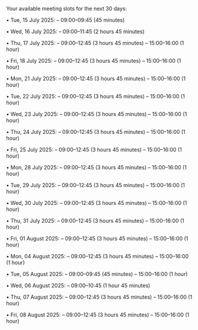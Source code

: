 Your available meeting slots for the next 30 days:

• Tue, 15 July 2025:
    – 09:00–09:45 (45 minutes)

• Wed, 16 July 2025:
    – 09:00–11:45 (2 hours 45 minutes)

• Thu, 17 July 2025:
    – 09:00–12:45 (3 hours 45 minutes)
    – 15:00–16:00 (1 hour)

• Fri, 18 July 2025:
    – 09:00–12:45 (3 hours 45 minutes)
    – 15:00–16:00 (1 hour)

• Mon, 21 July 2025:
    – 09:00–12:45 (3 hours 45 minutes)
    – 15:00–16:00 (1 hour)

• Tue, 22 July 2025:
    – 09:00–12:45 (3 hours 45 minutes)
    – 15:00–16:00 (1 hour)

• Wed, 23 July 2025:
    – 09:00–12:45 (3 hours 45 minutes)
    – 15:00–16:00 (1 hour)

• Thu, 24 July 2025:
    – 09:00–12:45 (3 hours 45 minutes)
    – 15:00–16:00 (1 hour)

• Fri, 25 July 2025:
    – 09:00–12:45 (3 hours 45 minutes)
    – 15:00–16:00 (1 hour)

• Mon, 28 July 2025:
    – 09:00–12:45 (3 hours 45 minutes)
    – 15:00–16:00 (1 hour)

• Tue, 29 July 2025:
    – 09:00–12:45 (3 hours 45 minutes)
    – 15:00–16:00 (1 hour)

• Wed, 30 July 2025:
    – 09:00–12:45 (3 hours 45 minutes)
    – 15:00–16:00 (1 hour)

• Thu, 31 July 2025:
    – 09:00–12:45 (3 hours 45 minutes)
    – 15:00–16:00 (1 hour)

• Fri, 01 August 2025:
    – 09:00–12:45 (3 hours 45 minutes)
    – 15:00–16:00 (1 hour)

• Mon, 04 August 2025:
    – 09:00–12:45 (3 hours 45 minutes)
    – 15:00–16:00 (1 hour)

• Tue, 05 August 2025:
    – 09:00–09:45 (45 minutes)
    – 15:00–16:00 (1 hour)

• Wed, 06 August 2025:
    – 09:00–10:45 (1 hour 45 minutes)

• Thu, 07 August 2025:
    – 09:00–12:45 (3 hours 45 minutes)
    – 15:00–16:00 (1 hour)

• Fri, 08 August 2025:
    – 09:00–12:45 (3 hours 45 minutes)
    – 15:00–16:00 (1 hour)